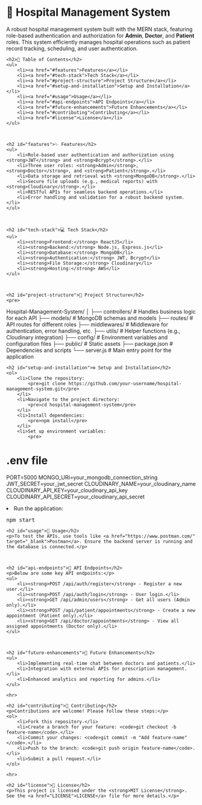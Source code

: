 <!DOCTYPE html>
<html lang="en">
<head>
    <meta charset="UTF-8">
    <meta name="viewport" content="width=device-width, initial-scale=1.0">
    <title>Hospital Management System</title>
</head>
<body>
    <h1>🏥 Hospital Management System</h1>
    <p>A robust hospital management system built with the MERN stack, featuring role-based authentication and authorization for <strong>Admin</strong>, <strong>Doctor</strong>, and <strong>Patient</strong> roles. This system efficiently manages hospital operations such as patient record tracking, scheduling, and user authentication.</p>

    

    <h2>📖 Table of Contents</h2>
    <ul>
        <li><a href="#features">Features</a></li>
        <li><a href="#tech-stack">Tech Stack</a></li>
        <li><a href="#project-structure">Project Structure</a></li>
        <li><a href="#setup-and-installation">Setup and Installation</a></li>
        <li><a href="#usage">Usage</a></li>
        <li><a href="#api-endpoints">API Endpoints</a></li>
        <li><a href="#future-enhancements">Future Enhancements</a></li>
        <li><a href="#contributing">Contributing</a></li>
        <li><a href="#license">License</a></li>
    </ul>

    

    <h2 id="features">✨ Features</h2>
    <ul>
        <li>Role-based user authentication and authorization using <strong>JWT</strong> and <strong>Bcrypt</strong>.</li>
        <li>Three user roles: <strong>Admin</strong>, <strong>Doctor</strong>, and <strong>Patient</strong>.</li>
        <li>Data storage and retrieval with <strong>MongoDB</strong>.</li>
        <li>Secure file uploads (e.g., medical reports) with <strong>Cloudinary</strong>.</li>
        <li>RESTful APIs for seamless backend operations.</li>
        <li>Error handling and validation for a robust backend system.</li>
    </ul>

    

    <h2 id="tech-stack">💻 Tech Stack</h2>
    <ul>
        <li><strong>Frontend:</strong> ReactJS</li>
        <li><strong>Backend:</strong> Node.js, Express.js</li>
        <li><strong>Database:</strong> MongoDB</li>
        <li><strong>Authentication:</strong> JWT, Bcrypt</li>
        <li><strong>File Storage:</strong> Cloudinary</li>
        <li><strong>Hosting:</strong> AWS</li>
    </ul>

    

    <h2 id="project-structure">📂 Project Structure</h2>
    <pre>
Hospital-Management-System/
│
├── controllers/        # Handles business logic for each API
├── models/             # MongoDB schemas and models
├── routes/             # API routes for different roles
├── middlewares/        # Middleware for authentication, error handling, etc.
├── utils/              # Helper functions (e.g., Cloudinary integration)
├── config/             # Environment variables and configuration files
├── public/             # Static assets
├── package.json        # Dependencies and scripts
└── server.js           # Main entry point for the application
    </pre>

    

    <h2 id="setup-and-installation">⚙️ Setup and Installation</h2>
    <ol>
        <li>Clone the repository:
            <pre>git clone https://github.com/your-username/hospital-management-system.git</pre>
        </li>
        <li>Navigate to the project directory:
            <pre>cd hospital-management-system</pre>
        </li>
        <li>Install dependencies:
            <pre>npm install</pre>
        </li>
        <li>Set up environment variables:
            <pre>
# .env file
PORT=5000
MONGO_URI=your_mongodb_connection_string
JWT_SECRET=your_jwt_secret
CLOUDINARY_NAME=your_cloudinary_name
CLOUDINARY_API_KEY=your_cloudinary_api_key
CLOUDINARY_API_SECRET=your_cloudinary_api_secret
            </pre>
        </li>
        <li>Run the application:
            <pre>npm start</pre>
        </li>
    </ol>

    

    <h2 id="usage">🚀 Usage</h2>
    <p>To test the APIs, use tools like <a href="https://www.postman.com/" target="_blank">Postman</a>. Ensure the backend server is running and the database is connected.</p>

    

    <h2 id="api-endpoints">🔗 API Endpoints</h2>
    <p>Below are some key API endpoints:</p>
    <ul>
        <li><strong>POST /api/auth/register</strong> - Register a new user.</li>
        <li><strong>POST /api/auth/login</strong> - User login.</li>
        <li><strong>GET /api/admin/users</strong> - Get all users (Admin only).</li>
        <li><strong>POST /api/patient/appointments</strong> - Create a new appointment (Patient only).</li>
        <li><strong>GET /api/doctor/appointments</strong> - View all assigned appointments (Doctor only).</li>
    </ul>

    

    <h2 id="future-enhancements">🚧 Future Enhancements</h2>
    <ul>
        <li>Implementing real-time chat between doctors and patients.</li>
        <li>Integration with external APIs for prescription management.</li>
        <li>Enhanced analytics and reporting for admins.</li>
    </ul>

    <hr>

    <h2 id="contributing">🤝 Contributing</h2>
    <p>Contributions are welcome! Please follow these steps:</p>
    <ol>
        <li>Fork this repository.</li>
        <li>Create a branch for your feature: <code>git checkout -b feature-name</code>.</li>
        <li>Commit your changes: <code>git commit -m "Add feature-name"</code>.</li>
        <li>Push to the branch: <code>git push origin feature-name</code>.</li>
        <li>Submit a pull request.</li>
    </ol>

    <hr>

    <h2 id="license">📜 License</h2>
    <p>This project is licensed under the <strong>MIT License</strong>. See the <a href="LICENSE">LICENSE</a> file for more details.</p>
</body>
</html>
